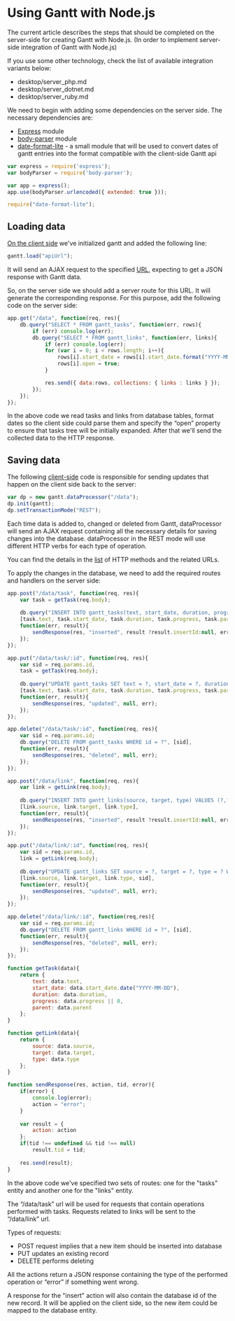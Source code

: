 Using Gantt with Node.js 
==============================

The current article describes the steps that should be completed on the server-side 
for creating Gantt with Node.js. (In order to implement server-side integration of Gantt with Node.js)

If you use some other technology, check the list of available integration variants below:

- desktop/server_php.md
- desktop/server_dotnet.md
- desktop/server_ruby.md


We need to begin with adding some dependencies on the server side.
The necessary dependencies are:

- [Express](http://expressjs.com/) module
- [body-parser](https://www.npmjs.com/package/body-parser) module
- [date-format-lite](https://www.npmjs.com/package/date-format-lite) - a small module that will be used to convert dates of gantt entries into the format compatible with the client-side Gantt api

~~~js
var express = require('express');
var bodyParser = require('body-parser');

var app = express();
app.use(bodyParser.urlencoded({ extended: true }));

require("date-format-lite");
~~~

Loading data
--------------

[On the client side](desktop/server_side.md#technique) we've initialized gantt and added the following line:

~~~js
gantt.load("apiUrl");
~~~

It will send an AJAX request to the specified [URL](desktop/server_side.md#requestresponsedetails), expecting to get a JSON response with Gantt data. 

So, on the server side we should add a server route for this URL. It will generate the corresponding response.
For this purpose, add the following code on the server side:

~~~js
app.get("/data", function(req, res){
    db.query("SELECT * FROM gantt_tasks", function(err, rows){
        if (err) console.log(err);
        db.query("SELECT * FROM gantt_links", function(err, links){
            if (err) console.log(err);
            for (var i = 0; i < rows.length; i++){
                rows[i].start_date = rows[i].start_date.format("YYYY-MM-DD");
                rows[i].open = true;
            }

            res.send({ data:rows, collections: { links : links } });
        });
    });
});
~~~

In the above code we read tasks and links from database tables, format dates so the client side could parse them and specify the “open”
property to ensure that tasks tree will be initially expanded. After that we'll send the collected data to the HTTP response.

Saving data
-------------

The following [client-side](desktop/server_side.md#technique) code is responsible for sending updates that happen on the client side back to the server:

~~~js
var dp = new gantt.dataProcessor("/data");
dp.init(gantt);
dp.setTransactionMode("REST");
~~~

Each time data is added to, changed or deleted from Gantt, dataProcessor will send an AJAX request containing all the necessary details for saving changes into the database.
dataProcessor in the REST mode will use different HTTP verbs for each type of operation. 

You can find the details in the [list](desktop/server_side.md#requestresponsedetails) of HTTP methods and the related URLs.

To apply the changes in the database, we need to add the required routes and handlers on the server side:

~~~js
app.post("/data/task", function(req, res){
	var task = getTask(req.body);
	
	db.query("INSERT INTO gantt_tasks(text, start_date, duration, progress, parent) VALUES (?,?,?,?,?)",
    [task.text, task.start_date, task.duration, task.progress, task.parent],
    function(err, result){
    	sendResponse(res, "inserted", result ?result.insertId:null, err);
    });
});

app.put("/data/task/:id", function(req, res){
	var sid = req.params.id,
	task = getTask(req.body);
		
	db.query("UPDATE gantt_tasks SET text = ?, start_date = ?, duration = ?, progress = ?, parent = ? WHERE id = ?",
    [task.text, task.start_date, task.duration, task.progress, task.parent, sid],
    function(err, result){
		sendResponse(res, "updated", null, err);
	});
});

app.delete("/data/task/:id", function(req, res){
	var sid = req.params.id;
	db.query("DELETE FROM gantt_tasks WHERE id = ?", [sid], 
    function(err, result){
    	sendResponse(res, "deleted", null, err);
    });
});

app.post("/data/link", function(req, res){
	var link = getLink(req.body);
		
	db.query("INSERT INTO gantt_links(source, target, type) VALUES (?,?,?)",
    [link.source, link.target, link.type],
    function(err, result){
    	sendResponse(res, "inserted", result ?result.insertId:null, err);
    });
});

app.put("/data/link/:id", function(req, res){
	var sid = req.params.id,
	link = getLink(req.body);
		
	db.query("UPDATE gantt_links SET source = ?, target = ?, type = ? WHERE id = ?",
    [link.source, link.target, link.type, sid],
    function(err, result){
    	sendResponse(res, "updated", null, err);
    });
});

app.delete("/data/link/:id", function(req,res){
	var sid = req.params.id;
	db.query("DELETE FROM gantt_links WHERE id = ?", [sid], 
    function(err, result){
    	sendResponse(res, "deleted", null, err);
    });
});

function getTask(data){
	return {
		text: data.text,
		start_date: data.start_date.date("YYYY-MM-DD"),
		duration: data.duration,
		progress: data.progress || 0,
		parent: data.parent
	};
}

function getLink(data){
	return {
		source: data.source,
		target: data.target,
		type: data.type
	};
}

function sendResponse(res, action, tid, error){
	if(error) {
		console.log(error);
		action = "error";
	}
	
	var result = {
		action: action
	};
	if(tid !== undefined && tid !== null)
		result.tid = tid;
	
	res.send(result);
}
~~~

In the above code we've specified two sets of routes: one for the "tasks" entity and another one for the "links" entity.

The “/data/task” url will be used for requests that contain operations performed with tasks. Requests related to links will be sent to the “/data/link” url.

Types of requests:

- POST request implies that a new item should be inserted into database
- PUT updates an existing record
- DELETE performs deleting

All the actions return a JSON response containing the type of the performed operation or “error” if something went wrong.

A response for the "insert" action will also contain the database id of the new record. It will be applied on the client side, so the new item could be mapped to the database entity.
